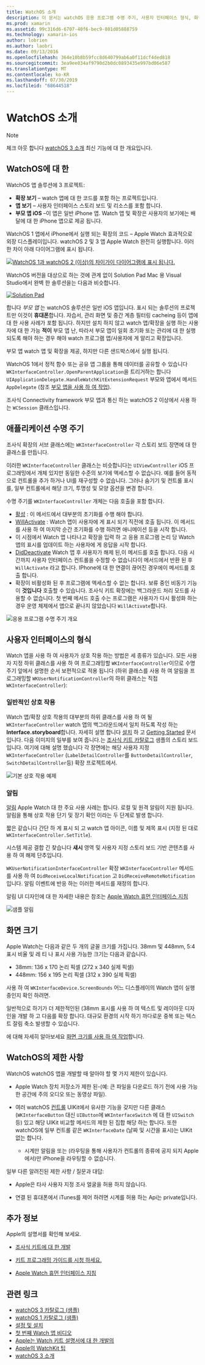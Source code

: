```yaml
---
title: WatchOS 소개
description: 이 문서는 watchOS 응용 프로그램 수명 주기, 사용자 인터페이스 형식, 화면 크기, 제한 사항 등을 설명 하는 개요를 제공 합니다.
ms.prod: xamarin
ms.assetid: 99c316d6-6707-40f6-bec9-801d05888759
ms.technology: xamarin-ios
author: lobrien
ms.author: laobri
ms.date: 09/13/2016
ms.openlocfilehash: 364e10b8b59fcc8d640799ab6a0f11dcf4ded818
ms.sourcegitcommit: 3ea9ee034af9790d2b0dc0893435e997bd06e587
ms.translationtype: MT
ms.contentlocale: ko-KR
ms.lasthandoff: 07/30/2019
ms.locfileid: "68644518"
---
```

# <a name="introduction-to-watchos"></a>WatchOS 소개

> [!NOTE]
> 체크 아웃 합니다 [watchOS 3 소개](~/ios/watchos/platform/introduction-to-watchos3/index.md) 최신 기능에 대 한 개요입니다.

## <a name="about-watchos"></a>WatchOS에 대 한

WatchOS 앱 솔루션에 3 프로젝트:

- **확장 보기** – watch 앱에 대 한 코드를 포함 하는 프로젝트입니다.
- **앱 보기** – 사용자 인터페이스 스토리 보드 및 리소스를 포함 합니다.
- **부모 앱 iOS** –이 앱은 일반 iPhone 앱. Watch 앱 및 확장은 사용자의 보기에는 배달에 대 한 iPhone 앱으로 제공 됩니다.

WatchOS 1 앱에서 iPhone에서 실행 되는 확장의 코드 – Apple Watch 효과적으로 외장 디스플레이입니다. watchOS 2 및 3 앱 Apple Watch 완전히 실행합니다. 이러한 차이 아래 다이어그램에 표시 됩니다.

[![](intro-to-watchos-images/arch-sml.png "WatchOS 1과 watchOS 2 (이상)의 차이가이 다이어그램에 표시 됩니다.")](intro-to-watchos-images/arch.png#lightbox)

WatchOS 버전을 대상으로 하는 것에 관계 없이 Solution Pad Mac 용 Visual Studio에서 완벽 한 솔루션을는 다음과 비슷합니다.

[![](intro-to-watchos-images/projectstructure-sml.png "Solution Pad")](intro-to-watchos-images/projectstructure.png#lightbox)

합니다 *부모 앱* 는 watchOS 솔루션은 일반 iOS 앱입니다. 표시 되는 솔루션의 프로젝트만 이것이 **휴대폰**합니다. 자습서, 관리 화면 및 중간 계층 필터링 cacheing 등이 앱에 대 한 사용 사례가 포함 됩니다. 하지만 설치 하지 않고 watch 앱/확장을 실행 하는 사용자에 대 한 가능 **적이** 부모 앱 난, 따라서 부모 앱이 일회 초기화 또는 관리에 대 한 실행 되도록 해야 하는 경우 해야 watch 프로그램 앱/사용자에 게 알리고 확장입니다.

부모 앱 watch 앱 및 확장을 제공, 하지만 다른 샌드박스에서 실행 됩니다.

WatchOS 1에서 정적 함수 또는 공유 앱 그룹을 통해 데이터를 공유할 수 있습니다 `WKInterfaceController.OpenParentApplication`을 트리거하는 합니다 `UIApplicationDelegate.HandleWatchKitExtensionRequest` 부모와 앱에서 메서드 `AppDelegate` (참조 [부모 앱을 사용 하 여 작업](~/ios/watchos/app-fundamentals/parent-app.md)).

조사식 Connectivity framework 부모 앱과 통신 하는 watchOS 2 이상에서 사용 하는 `WCSession` 클래스입니다.

## <a name="application-lifecycle"></a>애플리케이션 수명 주기

조사식 확장의 서브 클래스에는 `WKInterfaceController` 각 스토리 보드 장면에 대 한 클래스를 만듭니다.

이러한 `WKInterfaceController` 클래스는 비슷합니다는 `UIViewController` iOS 프로그래밍에서 개체 있지만 동일한 수준의 보기에 액세스할 수 없습니다.
예를 들어 동적으로 컨트롤을 추가 하거나 UI를 재구성할 수 없습니다.
그러나 숨기기 및 컨트롤 표시를, 일부 컨트롤에서 해당 크기, 투명성 및 모양 옵션을 변경 합니다.

수명 주기를 `WKInterfaceController` 개체는 다음 호출을 포함 합니다.

- [활성](xref:WatchKit.WKInterfaceController.Awake*) : 이 메서드에서 대부분의 초기화를 수행 해야 합니다.
- [WillActivate](xref:WatchKit.WKInterfaceController.WillActivate) : Watch 앱이 사용자에 게 표시 되기 직전에 호출 됩니다. 이 메서드를 사용 하 여 마지막 순간 초기화를 수행 하려면 애니메이션 등을 시작 합니다.
- 이 시점에서 Watch 앱 나타나고 확장을 입력 하 고 응용 프로그램 논리 당 Watch 앱의 표시를 업데이트 하는 사용자에 게 응답을 시작 합니다.
- [DidDeactivate](xref:WatchKit.WKInterfaceController.DidDeactivate) Watch 앱 후 사용자가 해제 된,이 메서드를 호출 합니다. 다음 시간까지 사용자 인터페이스 컨트롤을 수정할 수 없습니다이 메서드에서 반환 된 후 `WillActivate` 라고 합니다. IPhone에 대 한 연결이 끊어진 경우에이 메서드를 호출 합니다.
- 확장이 비활성화 된 후 프로그램에 액세스할 수 없는 합니다. 보류 중인 비동기 기능이 **것입니다** 호출할 수 있습니다. 조사식 키트 확장에는 백그라운드 처리 모드를 사용할 수 없습니다. 첫 번째 메서드 호출 수는 프로그램은 사용자가 다시 활성화 하는 경우 운영 체제에서 앱으로 끝나지 않았습니다 `WillActivate`합니다.

![](intro-to-watchos-images/wkinterfacecontrollerlifecycle.png "응용 프로그램 수명 주기 개요")

## <a name="types-of-user-interface"></a>사용자 인터페이스의 형식

Watch 앱을 사용 하 여 사용자가 상호 작용 하는 방법은 세 종류가 있습니다.
모든 사용자 지정 하위 클래스를 사용 하 여 프로그래밍할 `WKInterfaceController`이므로 수명 주기 앞에서 설명한 순서 보편적으로 적용 됩니다 (하위 클래스를 사용 하 여 알림을 프로그래밍할 `WKUserNotificationController`의 하위 클래스는 직접 `WKInterfaceController`):

### <a name="normal-interaction"></a>일반적인 상호 작용

Watch 앱/확장 상호 작용의 대부분의 하위 클래스를 사용 하 여 될 `WKInterfaceController` watch 앱의 백그라운드에서 일치 하도록 작성 하는 **Interface.storyboard**합니다. 자세히 설명 합니다 [설치](~/ios/watchos/get-started/installation.md) 하 고 [Getting Started](~/ios/watchos/get-started/index.md) 문서입니다.
다음 이미지의 일부를 보여 줍니다.는 [조사식 키트 카탈로그](https://docs.microsoft.com/samples/xamarin/ios-samples/watchos-watchkitcatalog) 샘플의 스토리 보드입니다. 여기에 대해 설명 했습니다 각 장면에는 해당 사용자 지정 `WKInterfaceController` (`LabelDetailController`를 `ButtonDetailController`, `SwitchDetailController`등) 확장 프로젝트에서.

![](intro-to-watchos-images/scenes.png "기본 상호 작용 예제")

### <a name="notifications"></a>알림

[알림](~/ios/watchos/platform/notifications.md) Apple Watch 대 한 주요 사용 사례는 합니다. 로컬 및 원격 알림이 지원 됩니다. 알림을 통해 상호 작용 단기 및 장기 확인 이라는 두 단계로 발생 합니다.

짧은 같습니다 간단 하 게 표시 되 고 watch 앱 아이콘, 이름 및 제목 표시 (지정 된 대로 `WKInterfaceController.SetTitle`).

시스템 제공 결합 긴 찾습니다 **섀시** 영역 및 사용자 지정 스토리 보드 기반 콘텐츠를 사용 하 여 해제 단추입니다.

`WKUserNotificationInterfaceController` 확장 `WKInterfaceController` 메서드를 사용 하 여 `DidReceiveLocalNotification` 고 `DidReceiveRemoteNotification`입니다.
알림 이벤트에 반응 하는 이러한 메서드를 재정의 합니다.

알림 UI 디자인에 대 한 자세한 내용은 참조는 [Apple Watch 휴먼 인터페이스 지침](https://developer.apple.com/library/prerelease/ios/documentation/UserExperience/Conceptual/WatchHumanInterfaceGuidelines/Notifications.html#//apple_ref/doc/uid/TP40014992-CH20-SW1)

![](intro-to-watchos-images/notifications.png "샘플 알림")

## <a name="screen-sizes"></a>화면 크기

Apple Watch는 다음과 같은 두 개의 글꼴 크기를 가집니다. 38mm 및 448mm, 5:4 표시 비율 및 레 티 나 표시 사용 가능한 크기는 다음과 같습니다.

- 38mm: 136 x 170 논리 픽셀 (272 x 340 실제 픽셀)
- 448mm: 156 x 195 논리 픽셀 (312 x 390 실제 픽셀)

사용 하 여 `WKInterfaceDevice.ScreenBounds` 어느 디스플레이의 Watch 앱이 실행 중인지 확인 하려면.

일반적으로 하기가 더 제한적인된 (38mm 표시를 사용 하 여 텍스트 및 레이아웃 디자인을 개발 하 고 다음를 확장 합니다.
대규모 환경의 시작 하기 까다로운 중복 또는 텍스트 잘림 축소 발생할 수 있습니다.

에 대해 자세히 알아보세요 [화면 크기를 사용 하 여 작업](~/ios/watchos/app-fundamentals/screen-sizes.md)합니다.


## <a name="limitations-of-watchos"></a>WatchOS의 제한 사항

WatchOS watchOS 앱을 개발할 때 알아야 할 몇 가지 제한이 있습니다.

- Apple Watch 장치 저장소가 제한 된-(예: 큰 파일을 다운로드 하기 전에 사용 가능한 공간에 주의 오디오 또는 동영상 파일).

- 여러 watchOS [컨트롤](~/ios/watchos/user-interface/index.md) UIKit에서 유사한 기능을 갖지만 다른 클래스 (`WKInterfaceButton` 대신 `UIButton`에 `WKInterfaceSwitch` 에 대 한 `UISwitch`등) 있고 해당 UIKit 비교할 메서드의 제한 된 집합 해당 하는 합니다. 또한 watchOS에 일부 컨트롤 같은 `WKInterfaceDate` (날짜 및 시간을 표시)는 UIKit 없는 합니다.

  - 시계만 알림을 또는 (라우팅을 통해 사용자가 컨트롤의 종류에 공지 되지 Apple에서)만 iPhone을 라우팅할 수 없습니다.

일부 다른 알려진된 제한 사항 / 질문과 대답:

- Apple은 타사 사용자 지정 조사 얼굴을 허용 하지 않습니다.

- 연결 된 휴대폰에서 iTunes를 제어 하려면 시계를 허용 하는 Api는 private입니다.


## <a name="further-reading"></a>추가 정보

Apple의 설명서를 확인해 보세요.

* [조사식 키트에 대 한 개발](https://developer.apple.com/library/prerelease/ios/documentation/General/Conceptual/WatchKitProgrammingGuide/index.html#//apple_ref/doc/uid/TP40014969-CH8-SW1)

* [키트 프로그래밍 가이드를 시청 하세요.](https://developer.apple.com/library/prerelease/ios/documentation/General/Conceptual/WatchKitProgrammingGuide/DesigningaWatchKitApp.html)

* [Apple Watch 휴먼 인터페이스 지침](https://developer.apple.com/library/prerelease/ios/documentation/UserExperience/Conceptual/WatchHumanInterfaceGuidelines/index.html#//apple_ref/doc/uid/TP40014992-CH3-SW1)


## <a name="related-links"></a>관련 링크

- [watchOS 3 카탈로그 (샘플)](https://docs.microsoft.com/samples/xamarin/ios-samples/watchos-watchkitcatalog)
- [watchOS 1 카탈로그 (샘플)](https://docs.microsoft.com/samples/xamarin/ios-samples/watchos-watchkitcatalog)
- [설정 및 설치](~/ios/watchos/get-started/installation.md)
- [첫 번째 Watch 앱 비디오](https://blog.xamarin.com/your-first-watch-kit-app/)
- [Apple는 Watch 키트 설명서에 대 한 개발의](https://developer.apple.com/library/prerelease/ios/documentation/General/Conceptual/WatchKitProgrammingGuide/index.html)
- [Apple의 WatchKit 팁](https://developer.apple.com/watchkit/tips/)
- [watchOS 3 소개](~/ios/watchos/platform/introduction-to-watchos3/index.md)
